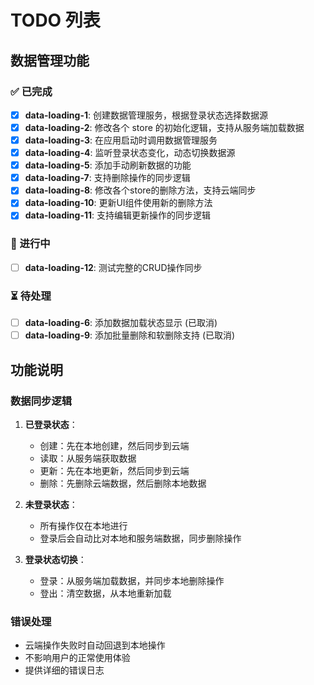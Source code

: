 # TODO 列表

## 数据管理功能

### ✅ 已完成
- [x] **data-loading-1**: 创建数据管理服务，根据登录状态选择数据源
- [x] **data-loading-2**: 修改各个 store 的初始化逻辑，支持从服务端加载数据
- [x] **data-loading-3**: 在应用启动时调用数据管理服务
- [x] **data-loading-4**: 监听登录状态变化，动态切换数据源
- [x] **data-loading-5**: 添加手动刷新数据的功能
- [x] **data-loading-7**: 支持删除操作的同步逻辑
- [x] **data-loading-8**: 修改各个store的删除方法，支持云端同步
- [x] **data-loading-10**: 更新UI组件使用新的删除方法
- [x] **data-loading-11**: 支持编辑更新操作的同步逻辑

### 🔄 进行中
- [ ] **data-loading-12**: 测试完整的CRUD操作同步

### ⏳ 待处理
- [ ] **data-loading-6**: 添加数据加载状态显示 (已取消)
- [ ] **data-loading-9**: 添加批量删除和软删除支持 (已取消)

## 功能说明

### 数据同步逻辑
1. **已登录状态**：
   - 创建：先在本地创建，然后同步到云端
   - 读取：从服务端获取数据
   - 更新：先在本地更新，然后同步到云端
   - 删除：先删除云端数据，然后删除本地数据

2. **未登录状态**：
   - 所有操作仅在本地进行
   - 登录后会自动比对本地和服务端数据，同步删除操作

3. **登录状态切换**：
   - 登录：从服务端加载数据，并同步本地删除操作
   - 登出：清空数据，从本地重新加载

### 错误处理
- 云端操作失败时自动回退到本地操作
- 不影响用户的正常使用体验
- 提供详细的错误日志 
